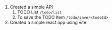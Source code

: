

1. Created a simple API
   1. TODO List `/todo/list`
   2. To save the TODO Item `/todo/save/<todoId>`
2. Created a simple react app using vite
